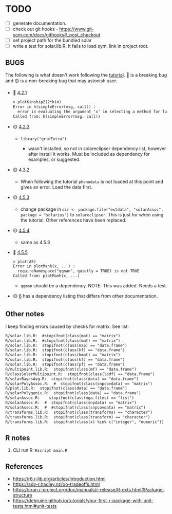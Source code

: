 # TODO

- [ ] generate documentation.
- [ ] check out git hooks - https://www.git-scm.com/docs/githooks#_post_checkout 
- [ ] set project path for the bundled solar
- [ ] write a test for solar.lib.R. It fails to load sym. link in project
      root.

## BUGS

The following is what doesn't work following the [tutorial](https://ugcd.github.io/solarius/vignettes/tutorial.html). 🔴 is a breaking bug and 🟡 is a non-breaking bug that may astonish user.


- 🔴 [4.2.1](https://ugcd.github.io/solarius/vignettes/tutorial.html#plot-kinship-matrix)

    ```txt
    > plotKinship2(2*kin)
    Error in h(simpleError(msg, call)) : 
      error in evaluating the argument 'x' in selecting a method for function 'image': object 'kin' not found
    Called from: h(simpleError(msg, call))
    ```

- 🟡 [4.2.3](https://ugcd.github.io/solarius/vignettes/tutorial.html#transform-traits)

    - `library("gridExtra")`

      - wasn't installed, so not in solareclipser dependency list, however after
        install it works. Must be included as dependency for examples, or
        suggested.

- 🟡 [4.3.2](https://ugcd.github.io/solarius/vignettes/tutorial.html#custom-kinship-matrix)

    - When following the tutorial `phenodata` is not loaded at this point and
    gives an error. Load the data first.

- 🟡 [4.5.3](https://ugcd.github.io/solarius/vignettes/tutorial.html#snp-data-by-genocov.files-single-value)

    - change package in `dir <- package.file("extdata", "solarAssoc", package = "solarius")` to `solareclipser`.
      This is just for when using the tutorial. Other references have been
      replaced.

- 🟡 [4.5.4](https://ugcd.github.io/solarius/vignettes/tutorial.html#snp-data-by-genocov.files-many-values)

    - same as 4.5.3

- 🔴 [4.5.5](https://ugcd.github.io/solarius/vignettes/tutorial.html#exploration-of-association-results)

    ```txt
    > plot(A5)
    Error in plotManh(x, ...) : 
      requireNamespace("qqman", quietly = TRUE) is not TRUE
    Called from: plotManh(x, ...)
    ```

    - `qqman` should be a dependency. NOTE: This was added. Needs a test.

- 🟡 [6](https://ugcd.github.io/solarius/vignettes/tutorial.html#r-session-info) has
    a dependency listing that differs from other documentation.


## Other notes

I keep finding errors caused by checks for matrix. See list:

```txt
R/solar.lib.R:  #stopifnot(class(mat) == "matrix")
R/solar.lib.R:  #stopifnot(class(mat) == "matrix")
R/solar.lib.R:  stopifnot(class(map) == "data.frame")
R/solar.lib.R:  stopifnot(class(kf) == "data.frame")
R/solar.lib.R:  stopifnot(class(kmat) == "matrix")
R/solar.lib.R:  stopifnot(class(kf) == "data.frame")
R/solar.lib.R:  stopifnot(class(pf) == "data.frame")
R/multipoint.lib.R:  stopifnot(class(mf) == "data.frame")
R/classSolarMultipoint.R:  stopifnot(class(lodf) == "data.frame")
R/solarBayesAvg.R:  stopifnot(class(data) == "data.frame")
R/solarPolyAssoc.R:  #  stopifnot(class(snpcovdata) == "matrix")
R/plot.lib.R:  stopifnot(class(data) == "data.frame")
R/solarPolygenic.R:  stopifnot(class(data) == "data.frame")
R/solarAssoc.R:    stopifnot(class(mga.files) == "list")
R/solarAssoc.R:  #  stopifnot(class(snpdata) == "matrix")
R/solarAssoc.R:  #  #stopifnot(class(snpcovdata) == "matrix")
R/transforms.lib.R:  stopifnot(class(transforms) == "character")
R/transforms.lib.R:  stopifnot(class(transform) == "character")
R/transforms.lib.R:  stopifnot(class(x) %in% c("integer", "numeric"))
```

## R notes

1. CLI run R: `Rscript main.R`


## References

- https://r6.r-lib.org/articles/Introduction.html
- https://adv-r.hadley.nz/oo-tradeoffs.html
- https://cran.r-project.org/doc/manuals/r-release/R-exts.html#Package-structure
- https://debruine.github.io/tutorials/your-first-r-package-with-unit-tests.html#unit-tests



